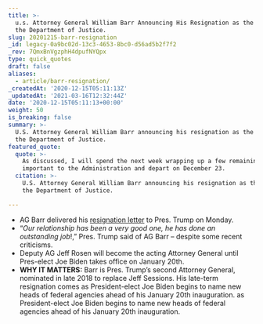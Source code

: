 ```yaml
---
title: >-
  u.s. Attorney General William Barr Announcing His Resignation as the Head of
  the Department of Justice.
slug: 20201215-barr-resignation
_id: legacy-0a9bc02d-13c3-4653-8bc0-d56ad5b2f7f2
_rev: 7QmxBnVgzphH4dpufNYQpx
type: quick_quotes
draft: false
aliases:
  - article/barr-resignation/
_createdAt: '2020-12-15T05:11:13Z'
_updatedAt: '2021-03-16T12:32:44Z'
date: '2020-12-15T05:11:13+00:00'
weight: 50
is_breaking: false
summary: >-
  U.S. Attorney General William Barr announcing his resignation as the head of
  the Department of Justice.
featured_quote:
  quote: >-
    As discussed, I will spend the next week wrapping up a few remaining matters
    important to the Administration and depart on December 23.
  citation: >-
    U.S. Attorney General William Barr announcing his resignation as the head of
    the Department of Justice.

---
```

* AG Barr delivered his [resignation letter](https://twitter.com/realDonaldTrump/status/1338614514493878273/photo/1) to Pres. Trump on Monday.
* “_Our relationship has been a very good one, he has done an outstanding job_!,” Pres. Trump said of AG Barr – despite some recent criticisms.
* Deputy AG Jeff Rosen will become the acting Attorney General until Pres-elect Joe Biden takes office on January 20th.
* **WHY IT MATTERS:** Barr is Pres. Trump’s second Attorney General, nominated in late 2018 to replace Jeff Sessions. His late-term resignation comes as President-elect Joe Biden begins to name new heads of federal agencies ahead of his January 20th inauguration. as President-elect Joe Biden begins to name new heads of federal agencies ahead of his January 20th inauguration.